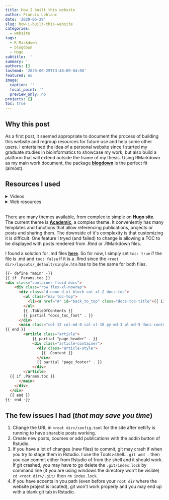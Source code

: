 ```yaml
---
title: How I built this website
author: Francis Leblanc
date: '2020-06-29'
slug: how-i-built-this-website
categories:
  - website
tags:
  - R Markdown
  - blogdown
  - Hugo
subtitle: ''
summary: ''
authors: []
lastmod: '2020-06-29T13:48:09-04:00'
featured: no
image:
  caption: ''
  focal_point: ''
  preview_only: no
projects: []
toc: true
---
```


## Why this post

As a first post, it seemed appropriate to document the process of building this website and regroup resources for future use and help some other users. I entertained the idea of a personal website since I started my graduate studies in bioinformatics to showcase my work, but also build a platform that will extend outside the frame of my thesis. Using RMarkdown as my main work document, the package [**blogdown**](https://bookdown.org/yihui/blogdown/) is the perfect fit (almost).

## Resources I used

<details>
  <summary>Videos</summary>
  
  <br> 
  
  #### This video (and others in this series) shows how to get your site running on [**netlify**](https://app.netlify.com/) for free!

  <iframe width="560" height="315" src="http://www.youtube.com/embed/vVHZ76OwPow" frameborder="0" allowfullscreen></iframe>
  
  <br> 
  
  #### This video goes trough the customization options of the academic theme.

  <iframe width="560" height="315" src="http://www.youtube.com/embed/ox_Ue9yzf-0" frameborder="0" allowfullscreen></iframe>
  
  <br> 

</details>


<details>
	<summary>Web resources</summary>

* [**blogdown**](https://bookdown.org/yihui/blogdown/) R book details most steps to get you going.
	
* [**Academic**](https://sourcethemes.com/academic/docs/) details how to customize this Hugo theme within the parameters they have made easy to modify.

</details>

<br>

There are many themes available, from complex to simple on [**Hugo site**](https://themes.gohugo.io/). The current theme is [**Academic**](https://themes.gohugo.io/academic/), a complex theme. It conveniently has many templates and functions that allow referencing publications, projects or posts and sharing them. The downside of it's complexity is that customizing it is difficult. One feature I tryed (and failed) to change is allowing a TOC to be displayed with posts rendered from .Rmd or .RMarkdown files. 

I found a solution for .md files [**here**](https://github.com/gcushen/hugo-academic/issues/1520). So for now, I simply set `toc: true` if the file is .md and `toc: false` if it is a .Rmd since the `<root dir>/layouts/_default/single.htm` has to be the same for both files.

```html
{{- define "main" -}}
{{ if .Params.toc }}
<div class="container-fluid docs">
    <div class="row flex-xl-nowrap">
      <div class="d-none d-xl-block col-xl-2 docs-toc">
        <ul class="nav toc-top">
          <li><a href="#" id="back_to_top" class="docs-toc-title">{{ i18n "on_this_page" }}</a></li>
        </ul>
        {{ .TableOfContents }}
        {{ partial "docs_toc_foot" . }}
      </div>
      <main class="col-12 col-md-0 col-xl-10 py-md-3 pl-md-5 docs-content" role="main">
{{ end }}
        <article class="article">
            {{ partial "page_header" . }}
            <div class="article-container">
              <div class="article-style">
                {{ .Content }}
              </div>
              {{ partial "page_footer" . }}
            </div>
        </article>
  {{ if .Params.toc }}
      </main>
    </div>
  </div>
  {{ end }}
{{- end -}}
```

## The few issues I had (*that may save you time*)

1. Change the URL in `<root dir>/config.toml` for the site after netlify is running to have sharable posts working.
2. Create new posts, courses or add publications with the addin button of Rstudio.
3. If you have a lot of changes (new files) to commit, git may crash if when you try to stage them in Rstudio. I use the Tools>shell... `git add .` then you can commit either from Rstudio of from the shell and it should work. If git crashed, you may have to go delete the `.git/index.lock` by command line (if you are using windows the directory won't be visible) `cd <root dir>/.git/` then `rm index.lock`.
4. If you have accents in you path (even before your `root dir` where the website project is located), git won't work properly and you may end up with a blank git tab in Rstudio. 

